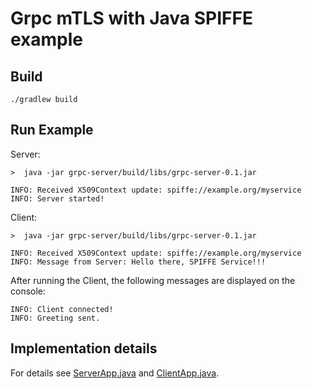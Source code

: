 # Grpc mTLS with Java SPIFFE example

## Build

```
./gradlew build
```

## Run Example

Server: 

```
>  java -jar grpc-server/build/libs/grpc-server-0.1.jar

INFO: Received X509Context update: spiffe://example.org/myservice
INFO: Server started!
```

Client:

```
>  java -jar grpc-server/build/libs/grpc-server-0.1.jar

INFO: Received X509Context update: spiffe://example.org/myservice
INFO: Message from Server: Hello there, SPIFFE Service!!!
```

After running the Client, the following messages are displayed on the console:

```
INFO: Client connected!
INFO: Greeting sent.
```

## Implementation details

For details see [ServerApp.java](grpc-server/src/main/java/com/example/ServerApp.java) and
[ClientApp.java](grpc-client/src/main/java/com/example/ClientApp.java).
